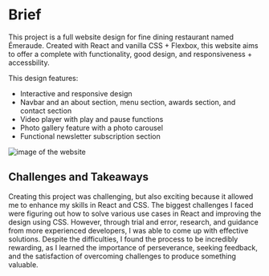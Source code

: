 # Brief
This project is a full website design for fine dining restaurant named Émeraude. Created with React and vanilla CSS + Flexbox, this website aims to offer a complete with functionality, good design, and responsiveness + accessbility. 

This design features: 

* Interactive and responsive design
* Navbar and an about section, menu section, awards section, and contact section
* Video player with play and pause functions
* Photo gallery feature with a photo carousel
* Functional newsletter subscription section

![image of the website](https://user-images.githubusercontent.com/115377457/229265688-7c4f5257-1652-4f59-88c6-e396d7db6893.png)

## Challenges and Takeaways 
Creating this project was challenging, but also exciting because it allowed me to enhance my skills in React and CSS. The biggest challenges I faced were figuring out how to solve various use cases in React and improving the design using CSS. However, through trial and error, research, and guidance from more experienced developers, I was able to come up with effective solutions. Despite the difficulties, I found the process to be incredibly rewarding, as I learned the importance of perseverance, seeking feedback, and the satisfaction of overcoming challenges to produce something valuable.
